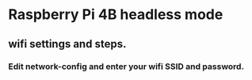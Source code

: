 # Raspberry Pi 4B headless mode
## wifi settings and steps.
### Edit network-config and enter your wifi SSID and password. 
